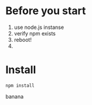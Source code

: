 # Before you start

1. use node.js instanse
2. verify npm exists
3. reboot!
4.
# Install

```
npm install
```


banana
